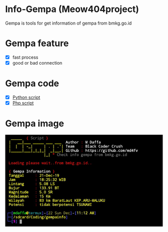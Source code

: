# Info-Gempa (Meow404project)

Gempa is tools for get information of gempa from bmkg.go.id

# Gempa feature
- [x] fast process
- [x] good or bad connection

# Gempa code
- [x] <a href="gempa.py">Python script</a><br>
- [x] <a href="gempa.php">Php script</a><br>

# Gempa image
<img src="img/gempa.jpg" />
